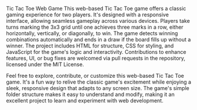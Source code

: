 
Tic Tac Toe Web Game
This web-based Tic Tac Toe game offers a classic gaming experience for two players. It's designed with a responsive interface, allowing seamless gameplay across various devices. Players take turns marking the 3x3 grid until one achieves three marks in a row, either horizontally, vertically, or diagonally, to win. The game detects winning combinations automatically and ends in a draw if the board fills up without a winner. The project includes HTML for structure, CSS for styling, and JavaScript for the game's logic and interactivity. Contributions to enhance features, UI, or bug fixes are welcomed via pull requests in the repository, licensed under the MIT License.

Feel free to explore, contribute, or customize this web-based Tic Tac Toe game. It's a fun way to relive the classic game's excitement while enjoying a sleek, responsive design that adapts to any screen size. The game's simple folder structure makes it easy to understand and modify, making it an excellent project to learn and experiment with web development.





